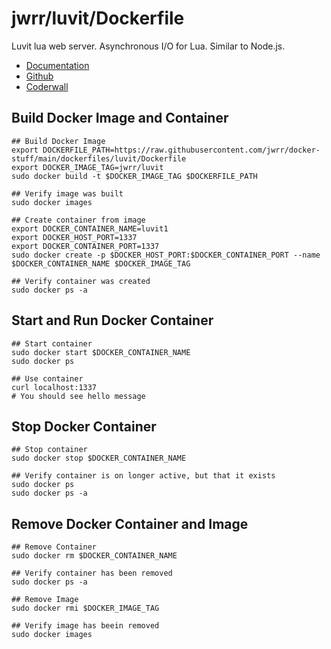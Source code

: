 jwrr/luvit/Dockerfile
=====================

Luvit lua web server. Asynchronous I/O for Lua. Similar to Node.js.

* [Documentation](https://luvit.io/)
* [Github](https://github.com/luvit/luvit)
* [Coderwall](https://coderwall.com/p/gkokaw/luvit-node-s-ziggy-stardust)


Build Docker Image and Container
--------------------------------

```
## Build Docker Image
export DOCKERFILE_PATH=https://raw.githubusercontent.com/jwrr/docker-stuff/main/dockerfiles/luvit/Dockerfile
export DOCKER_IMAGE_TAG=jwrr/luvit
sudo docker build -t $DOCKER_IMAGE_TAG $DOCKERFILE_PATH

## Verify image was built
sudo docker images

## Create container from image
export DOCKER_CONTAINER_NAME=luvit1
export DOCKER_HOST_PORT=1337
export DOCKER_CONTAINER_PORT=1337
sudo docker create -p $DOCKER_HOST_PORT:$DOCKER_CONTAINER_PORT --name $DOCKER_CONTAINER_NAME $DOCKER_IMAGE_TAG

## Verify container was created
sudo docker ps -a
```


Start and Run Docker Container
--------------------

```
## Start container
sudo docker start $DOCKER_CONTAINER_NAME
sudo docker ps

## Use container
curl localhost:1337
# You should see hello message
```

Stop Docker Container
---------------------

```
## Stop container
sudo docker stop $DOCKER_CONTAINER_NAME

## Verify container is on longer active, but that it exists
sudo docker ps
sudo docker ps -a
```

Remove Docker Container and Image
---------------------------------

```
## Remove Container
sudo docker rm $DOCKER_CONTAINER_NAME

## Verify container has been removed
sudo docker ps -a

## Remove Image
sudo docker rmi $DOCKER_IMAGE_TAG

## Verify image has beein removed
sudo docker images
```

